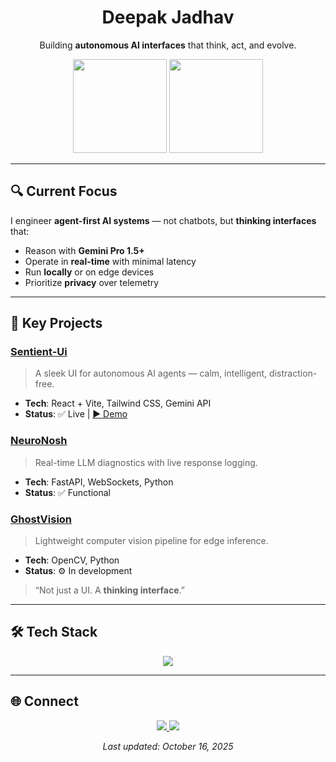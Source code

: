 <!-- 
  ██████╗ ███████╗██╗   ██╗███████╗██╗     
  ██╔══██╗██╔════╝██║   ██║██╔════╝██║     
  ██║  ██║█████╗  ██║   ██║█████╗  ██║     
  ██║  ██║██╔══╝  ╚██╗ ██╔╝██╔══╝  ██║     
  ██████╔╝███████╗ ╚████╔╝ ███████╗███████╗
  
  Deepak Jadhav | AI Systems Engineer
  "Code is my jutsu" — コードこそが術だ
-->

<div align="center">

  <h1>Deepak Jadhav</h1>
  <p>Building <strong>autonomous AI interfaces</strong> that think, act, and evolve.</p>

  <!-- GitHub Stats -->
  <img src="https://github-readme-stats.vercel.app/api?username=DeepxkJadhav&show_icons=true&theme=tokyonight&hide_border=true&count_private=true" height="150"/>
  <img src="https://github-readme-stats.vercel.app/api/top-langs/?username=DeepxkJadhav&layout=compact&theme=tokyonight&hide_border=true" height="150"/>

</div>

---

## 🔍 Current Focus

I engineer **agent-first AI systems** — not chatbots, but **thinking interfaces** that:
- Reason with **Gemini Pro 1.5+**
- Operate in **real-time** with minimal latency
- Run **locally** or on edge devices
- Prioritize **privacy** over telemetry

---

## 🚀 Key Projects

### [**Sentient-Ui**](https://github.com/DeepxkJadhav/Sentient-Ui)  
> A sleek UI for autonomous AI agents — calm, intelligent, distraction-free.  
- **Tech**: React + Vite, Tailwind CSS, Gemini API  
- **Status**: ✅ Live | [▶️ Demo](https://youtu.be/LZ-mkhb-IzQ)  

### [**NeuroNosh**](https://github.com/DeepxkJadhav/NeuroNosh)  
> Real-time LLM diagnostics with live response logging.  
- **Tech**: FastAPI, WebSockets, Python  
- **Status**: ✅ Functional  

### [**GhostVision**](https://github.com/DeepxkJadhav/GhostVision)  
> Lightweight computer vision pipeline for edge inference.  
- **Tech**: OpenCV, Python  
- **Status**: ⚙️ In development  

> “Not just a UI. A **thinking interface**.”

---

## 🛠️ Tech Stack

<p align="center">
  <img src="https://skillicons.dev/icons?i=python,pytorch,tensorflow,fastapi,docker,git,linux,opencv,vscode,react,vite,tailwind&theme=dark" />
</p>

---

## 🌐 Connect

<p align="center">
  <a href="https://www.linkedin.com/in/deepak-jadhav-9aa508336/" target="_blank">
    <img src="https://img.shields.io/badge/LinkedIn-Deepak_Jadhav-0A66C2?logo=linkedin&style=flat" />
  </a>
  <a href="https://github.com/DeepxkJadhav" target="_blank">
    <img src="https://img.shields.io/badge/GitHub-DeepxkJadhav-181717?logo=github&style=flat" />
  </a>
</p>

<p align="center">
  <em>Last updated: October 16, 2025</em>
</p>
